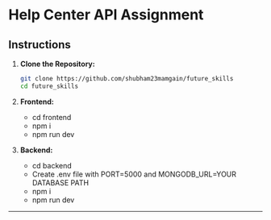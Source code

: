 # Help Center API Assignment

## Instructions

1. **Clone the Repository:**

   ```bash
   git clone https://github.com/shubham23mamgain/future_skills
   cd future_skills
   ```

2. **Frontend:**

   - cd frontend
   - npm i
   - npm run dev

3. **Backend:**

   - cd backend
   - Create .env file with PORT=5000 and MONGODB_URL=YOUR DATABASE PATH
   - npm i
   - npm run dev

---
